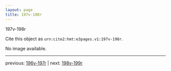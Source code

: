 ```yaml
---
layout: page
title: 197v-198r
---
```


197v-198r

Cite this object as `urn:cite2:hmt:e3pages.v1:197v-198r`.

No image available. 



---

previous: [196v-197r](../196v-197r/) | next: [198v-199r](../198v-199r/)